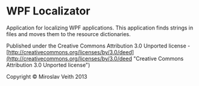 # WPF Localizator #
Application for localizing WPF applications. This application finds strings in files and moves them to the resource dictionaries.

Published under the Creative Commons Attribution 3.0 Unported license - [http://creativecommons.org/licenses/by/3.0/deed](http://creativecommons.org/licenses/by/3.0/deed "Creative Commons Attribution 3.0 Unported license")

Copyright © Miroslav Veith 2013